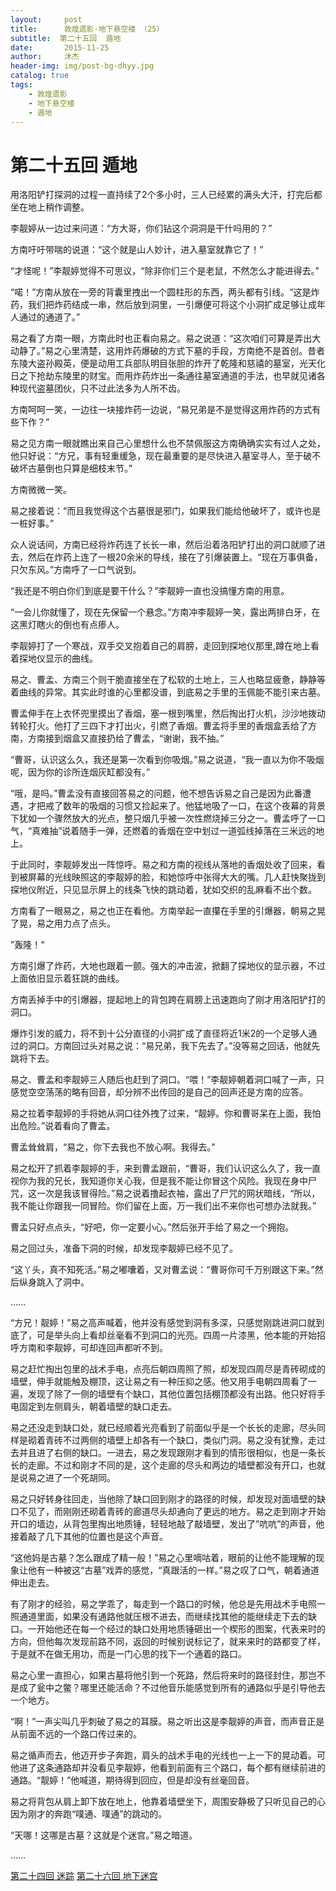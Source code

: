 ```yaml
---
layout:     post
title:      敦煌遗影·地下悬空楼 （25）
subtitle:  第二十五回  遁地  
date:       2015-11-25
author:     沐杰
header-img: img/post-bg-dhyy.jpg
catalog: true
tags:
    - 敦煌遗影
    - 地下悬空楼
    - 遁地
---
```

# 第二十五回  遁地  

用洛阳铲打探洞的过程一直持续了2个多小时，三人已经累的满头大汗，打完后都坐在地上稍作调整。

李靓婷从一边过来问道：“方大哥，你们钻这个洞洞是干什吗用的？”

方南吁吁带喘的说道：“这个就是山人妙计，进入墓室就靠它了！”

“才怪呢！”李靓婷觉得不可思议，“除非你们三个是老鼠，不然怎么才能进得去。”

“喏！”方南从放在一旁的背囊里拽出一个圆柱形的东西，两头都有引线。“这是炸药，我们把炸药结成一串，然后放到洞里，一引爆便可将这个小洞扩成足够让成年人通过的通道了。”

易之看了方南一眼，方南此时也正看向易之。易之说道：“这次咱们可算是弄出大动静了。”易之心里清楚，这用炸药爆破的方式下墓的手段，方南绝不是首创。昔者东陵大盗孙殿英，便是动用工兵部队明目张胆的炸开了乾隆和慈禧的墓室，光天化日之下抢劫东陵里的财宝。而用炸药炸出一条通往墓室通道的手法，也早就见诸各种现代盗墓团伙，只不过此法多为人所不齿。

方南呵呵一笑，一边往一块接炸药一边说，“易兄弟是不是觉得这用炸药的方式有些下作？”

易之见方南一眼就瞧出来自己心里想什么也不禁佩服这方南确确实实有过人之处，他只好说：“方兄，事有轻重缓急，现在最重要的是尽快进入墓室寻人，至于破不破坏古墓倒也只算是细枝末节。”

方南微微一笑。

易之接着说：“而且我觉得这个古墓很是邪门，如果我们能给他破坏了，或许也是一桩好事。”

众人说话间，方南已经将炸药连了长长一串，然后沿着洛阳铲打出的洞口就顺了进去，然后在炸药上连了一根20余米的导线，接在了引爆装置上。“现在万事俱备，只欠东风。”方南呼了一口气说到。

“我还是不明白你们到底是要干什么？”李靓婷一直也没搞懂方南的用意。

“一会儿你就懂了，现在先保留一个悬念。”方南冲李靓婷一笑，露出两排白牙，在这黑灯瞎火的倒也有点瘆人。

李靓婷打了一个寒战，双手交叉抱着自己的肩膀，走回到探地仪那里,蹲在地上看着探地仪显示的曲线。

易之、曹孟、方南三个则干脆直接坐在了松软的土地上，三人也略显疲惫，静静等着曲线的异常。其实此时谁的心里都没谱，到底易之手里的玉佩能不能引来古墓。

曹孟伸手在上衣怀兜里摸出了香烟，塞一根到嘴里，然后掏出打火机，沙沙地拨动转轮打火。他打了三四下才打出火，引燃了香烟。曹孟将手里的香烟盒丢给了方南，方南接到烟盒又直接扔给了曹孟，“谢谢，我不抽。”

“曹哥，认识这么久，我还是第一次看到你吸烟。”易之说道，“我一直以为你不吸烟呢，因为你的诊所连烟灰缸都没有。”

“哦，是吗。”曹孟没有直接回答易之的问题，他不想告诉易之自己是因为此番遭遇，才把戒了数年的吸烟的习惯又捡起来了。他猛地吸了一口，在这个夜幕的背景下犹如一个骤然放大的光点，整只烟几乎被一次性燃烧掉三分之一。曹孟呼了一口气，“真难抽”说着随手一弹，还燃着的香烟在空中划过一道弧线掉落在三米远的地上。

于此同时，李靓婷发出一阵惊呼。易之和方南的视线从落地的香烟处收了回来，看到被屏幕的光线映照这的李靓婷的脸，和她惊呼中张得大大的嘴。几人赶快聚拢到探地仪附近，只见显示屏上的线条飞快的跳动着，犹如交织的乱麻看不出个数。

方南看了一眼易之，易之也正在看他。方南举起一直攥在手里的引爆器，朝易之晃了晃，易之用力点了点头。

”轰隆！“

方南引爆了炸药，大地也跟着一颤。强大的冲击波，掀翻了探地仪的显示器，不过上面依旧显示着狂跳的曲线。

方南丢掉手中的引爆器，提起地上的背包跨在肩膀上迅速跑向了刚才用洛阳铲打的洞口。

爆炸引发的威力，将不到十公分直径的小洞扩成了直径将近1米2的一个足够人通过的洞口。方南回过头对易之说：“易兄弟，我下先去了。”没等易之回话，他就先跳将下去。

易之、曹孟和李靓婷三人随后也赶到了洞口。“喂！”李靓婷朝着洞口喊了一声，只感觉空空荡荡的略有回音，却分辨不出传回的是自己的回声还是方南的应答。

易之拉着李靓婷的手将她从洞口往外拽了过来，“靓婷。你和曹哥呆在上面，我怕出危险。”说着看向了曹孟。

曹孟耸耸肩，“易之，你下去我也不放心啊。我得去。”

易之松开了抓着李靓婷的手，来到曹孟跟前，“曹哥，我们认识这么久了，我一直视你为我的兄长，我知道你关心我，但是我不能让你冒这个风险。我现在身中尸咒，这一次是我该冒得险。”易之说着撸起衣袖，露出了尸咒的网状暗线，“所以，我不能让你跟我一同冒险。你们留在上面，万一我们出不来你也可想办法就我。”

曹孟只好点点头，“好吧，你一定要小心。”然后张开手给了易之一个拥抱。

易之回过头，准备下洞的时候，却发现李靓婷已经不见了。

“这丫头，真不知死活。”易之嘟囔着，又对曹孟说：“曹哥你可千万别跟这下来。”然后纵身跳入了洞中。

……

“方兄！靓婷！”易之高声喊着，他并没有感觉到洞有多深，只感觉刚跳进洞口就到底了，可是举头向上看却丝毫看不到洞口的光亮。四周一片漆黑，他本能的开始招呼方南和李靓婷，可却连回声都听不到。

易之赶忙掏出包里的战术手电，点亮后朝四周照了照，却发现四周尽是青砖砌成的墙壁，伸手就能触及棚顶，这让易之有一种压抑之感。他又用手电朝四周看了一遍，发现了除了一侧的墙壁有个缺口，其他位置包括棚顶都没有出路。他只好将手电固定到左侧肩头，朝着墙壁的缺口走去。

易之还没走到缺口处，就已经顺着光亮看到了前面似乎是一个长长的走廊，尽头同样是砌着青砖不过两侧的墙壁上却各有一个缺口，类似门洞。易之没有犹豫，走过去并且进了右侧的缺口。一进去，易之发现跟刚才看到的情形很相似，也是一条长长的走廊。不过和刚才不同的是，这个走廊的尽头和两边的墙壁都没有开口，也就是说易之进了一个死胡同。

易之只好转身往回走，当他除了缺口回到刚才的路径的时候，却发现对面墙壁的缺口不见了，而刚刚还砌着青砖的廊道尽头却通向了更远的地方。易之走到刚才开始开口的墙边，从背包里掏出地质锤，轻轻地敲了敲墙壁，发出了”吭吭”的声音，他接着敲了几下其他的位置也是这个声音。

“这他妈是古墓？怎么跟成了精一般！”易之心里嘀咕着，眼前的让他不能理解的现象让他有一种被这“古墓”戏弄的感觉，“真跟活的一样。”易之叹了口气，朝着通道伸出走去。

有了刚才的经验，易之学乖了，每走到一个路口的时候，他总是先用战术手电照一照通道里面，如果没有通路他就压根不进去，而继续找其他的能继续走下去的缺口。一开始他还在每一个经过的缺口处用地质锤砸出一个楔形的图案，代表来时的方向，但他每次发现前路不同，返回的时候别说标记了，就来来时的路都变了样，于是就不在做无用功，而是一门心思的找下一个通着的路口。

易之心里一直担心，如果古墓将他引到一个死路，然后将来时的路径封住，那岂不是成了瓮中之鳖？哪里还能活命？不过他音乐能感觉到所有的通路似乎是引导他去一个地方。

“啊！”一声尖叫几乎刺破了易之的耳膜。易之听出这是李靓婷的声音，而声音正是从前面不远的一个路口传过来的。

易之循声而去，他迈开步子奔跑，肩头的战术手电的光线也一上一下的晃动着。可他进了这条通路却并没看见李靓婷，他看到前面有三个路口，每个都有继续前进的通路。“靓婷！”他喊道，期待得到回应，但是却没有丝毫回音。

易之将背包从肩上卸下放在地上，他靠着墙壁坐下，周围安静极了只听见自己的心因为刚才的奔跑“噗通、噗通”的跳动的。

“天哪！这哪是古墓？这就是个迷宫。”易之暗道。

……

[第二十四回 迷踪](http://www.jianshu.com/p/6ee49115023f)
[第二十六回 地下迷宫](http://www.jianshu.com/p/fa61994ffd08)
